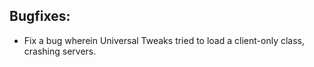 
## Bugfixes:

- Fix a bug wherein Universal Tweaks tried to load a client-only class, crashing servers.
